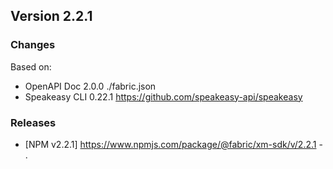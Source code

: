 

## Version 2.2.1
### Changes
Based on:
- OpenAPI Doc 2.0.0 ./fabric.json
- Speakeasy CLI 0.22.1 https://github.com/speakeasy-api/speakeasy
### Releases
- [NPM v2.2.1] https://www.npmjs.com/package/@fabric/xm-sdk/v/2.2.1 - .